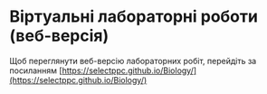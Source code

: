 # Віртуальні лабораторні роботи (веб-версія)
Щоб переглянути веб-версію лабораторних робіт, перейдіть за посиланням [https://selectppc.github.io/Biology/](https://selectppc.github.io/Biology/)
